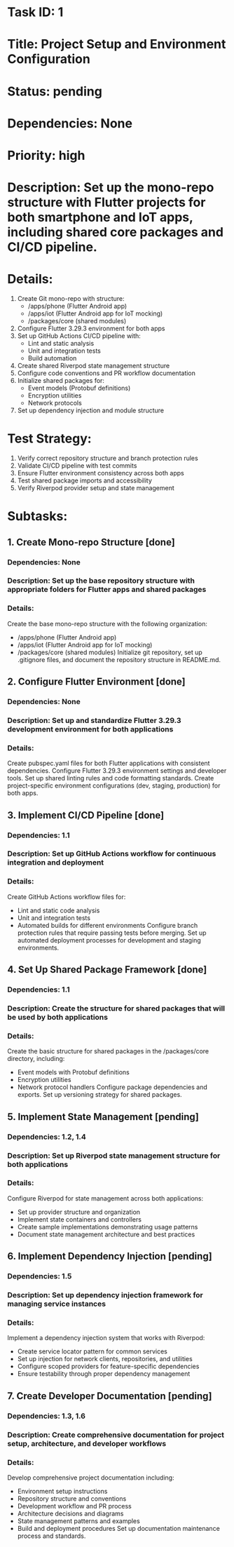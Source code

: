 # Task ID: 1
# Title: Project Setup and Environment Configuration
# Status: pending
# Dependencies: None
# Priority: high
# Description: Set up the mono-repo structure with Flutter projects for both smartphone and IoT apps, including shared core packages and CI/CD pipeline.
# Details:
1. Create Git mono-repo with structure:
   - /apps/phone (Flutter Android app)
   - /apps/iot (Flutter Android app for IoT mocking)
   - /packages/core (shared modules)
2. Configure Flutter 3.29.3 environment for both apps
3. Set up GitHub Actions CI/CD pipeline with:
   - Lint and static analysis
   - Unit and integration tests
   - Build automation
4. Create shared Riverpod state management structure
5. Configure code conventions and PR workflow documentation
6. Initialize shared packages for:
   - Event models (Protobuf definitions)
   - Encryption utilities
   - Network protocols
7. Set up dependency injection and module structure

# Test Strategy:
1. Verify correct repository structure and branch protection rules
2. Validate CI/CD pipeline with test commits
3. Ensure Flutter environment consistency across both apps
4. Test shared package imports and accessibility
5. Verify Riverpod provider setup and state management

# Subtasks:
## 1. Create Mono-repo Structure [done]
### Dependencies: None
### Description: Set up the base repository structure with appropriate folders for Flutter apps and shared packages
### Details:
Create the base mono-repo structure with the following organization:
- /apps/phone (Flutter Android app)
- /apps/iot (Flutter Android app for IoT mocking)
- /packages/core (shared modules)
Initialize git repository, set up .gitignore files, and document the repository structure in README.md.

## 2. Configure Flutter Environment [done]
### Dependencies: None
### Description: Set up and standardize Flutter 3.29.3 development environment for both applications
### Details:
Create pubspec.yaml files for both Flutter applications with consistent dependencies. Configure Flutter 3.29.3 environment settings and developer tools. Set up shared linting rules and code formatting standards. Create project-specific environment configurations (dev, staging, production) for both apps.

## 3. Implement CI/CD Pipeline [done]
### Dependencies: 1.1
### Description: Set up GitHub Actions workflow for continuous integration and deployment
### Details:
Create GitHub Actions workflow files for:
- Lint and static code analysis
- Unit and integration tests
- Automated builds for different environments
Configure branch protection rules that require passing tests before merging. Set up automated deployment processes for development and staging environments.

## 4. Set Up Shared Package Framework [done]
### Dependencies: 1.1
### Description: Create the structure for shared packages that will be used by both applications
### Details:
Create the basic structure for shared packages in the /packages/core directory, including:
- Event models with Protobuf definitions
- Encryption utilities
- Network protocol handlers
Configure package dependencies and exports. Set up versioning strategy for shared packages.

## 5. Implement State Management [pending]
### Dependencies: 1.2, 1.4
### Description: Set up Riverpod state management structure for both applications
### Details:
Configure Riverpod for state management across both applications:
- Set up provider structure and organization
- Implement state containers and controllers
- Create sample implementations demonstrating usage patterns
- Document state management architecture and best practices

## 6. Implement Dependency Injection [pending]
### Dependencies: 1.5
### Description: Set up dependency injection framework for managing service instances
### Details:
Implement a dependency injection system that works with Riverpod:
- Create service locator pattern for common services
- Set up injection for network clients, repositories, and utilities
- Configure scoped providers for feature-specific dependencies
- Ensure testability through proper dependency management

## 7. Create Developer Documentation [pending]
### Dependencies: 1.3, 1.6
### Description: Create comprehensive documentation for project setup, architecture, and developer workflows
### Details:
Develop comprehensive project documentation including:
- Environment setup instructions
- Repository structure and conventions
- Development workflow and PR process
- Architecture decisions and diagrams
- State management patterns and examples
- Build and deployment procedures
Set up documentation maintenance process and standards.

